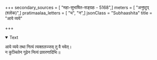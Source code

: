 +++
secondary_sources = [ "महा-सुभाषित-सङ्ग्रहः - 5168",]
meters = [ "अनुष्टुप् (श्लोक)",]
pratimaalaa_letters = [ "भ", "न",]
jsonClass = "Subhaashita"
title = "आये व्यये"

+++

<details open><summary>Text</summary>

आये व्यये तथा नित्यं त्यक्तलज्जस् तु वै भवेत्।  
न कुञ्चितेन गूढेन नित्यं प्रावरणादिभिः॥
</details>
